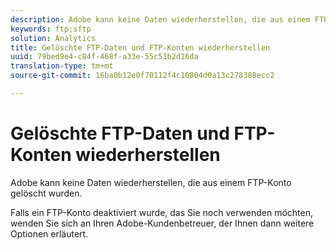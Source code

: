 ```yaml
---
description: Adobe kann keine Daten wiederherstellen, die aus einem FTP-Konto gelöscht wurden.
keywords: ftp;sftp
solution: Analytics
title: Gelöschte FTP-Daten und FTP-Konten wiederherstellen
uuid: 79bed9e4-c84f-468f-a33e-55c51b2d16da
translation-type: tm+mt
source-git-commit: 16ba0b12e0f70112f4c10804d0a13c278388ecc2

---
```



# Gelöschte FTP-Daten und FTP-Konten wiederherstellen

Adobe kann keine Daten wiederherstellen, die aus einem FTP-Konto gelöscht wurden.

Falls ein FTP-Konto deaktiviert wurde, das Sie noch verwenden möchten, wenden Sie sich an Ihren Adobe-Kundenbetreuer, der Ihnen dann weitere Optionen erläutert.
